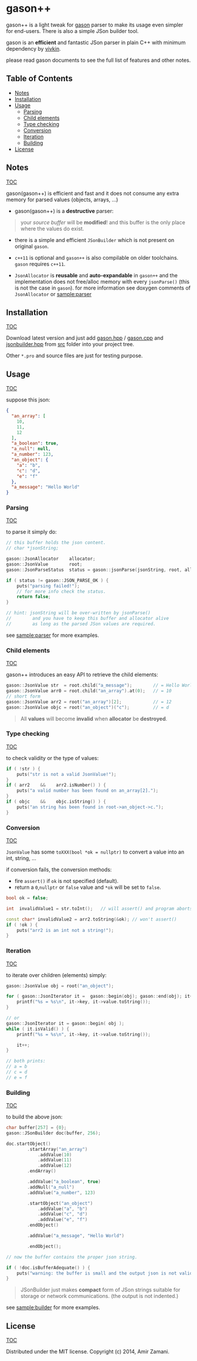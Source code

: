 # gason++

gason++ is a light tweak for [gason](https://github.com/vivkin/gason) parser to make its usage even simpler for end-users.
There is also a simple JSon builder tool.

gason is an **efficient** and fantastic JSon parser in plain C++ with minimum dependency by [vivkin](https://github.com/vivkin).

please read gason documents to see the full list of features and other notes.

## Table of Contents
- [Notes](#notes)
- [Installation](#installation)
- [Usage](#usage)
    - [Parsing](#parsing)
    - [Child elements](#child-elements)
    - [Type checking](#type-checking)
    - [Conversion](#conversion)
    - [Iteration](#iteration)
    - [Building](#building)
- [License](#license)

## Notes
[TOC](#table-of-contents)

gason(gason++) is efficient and fast and it does not consume any extra memory for parsed values (objects, arrays, ...)

* gason(gason++) is a **destructive** parser:
> your *source buffer* will be **modified**! and this buffer is the only place where the values do exist.

* there is a simple and efficient `JSonBuilder` which is not present on original `gason`.

* `c++11` is optional and `gason++` is also compilable on older toolchains. `gason` requires `c++11`.

* `JsonAllocator` is **reusable** and **auto-expandable** in `gason++` and the implementation does not free/alloc memory with every `jsonParse()` (this is not the case in `gason`). for more information see doxygen comments of `JsonAllocator` or [sample:parser](./tests/parser1/main.cpp) 


## Installation
[TOC](#table-of-contents)

Download latest version and just add [gason.hpp](./src/gason.hpp) / [gason.cpp](./src/gason.cpp) and [jsonbuilder.hpp](./src/jsonbuilder.hpp) from [src](./src) folder into your project tree.

Other `*.pro` and source files are just for testing purpose.



## Usage
[TOC](#table-of-contents)

suppose this json:
```json
{
  "an_array": [
    10,
    11,
    12
  ],
  "a_boolean": true,
  "a_null": null,
  "a_number": 123,
  "an_object": {
    "a": "b",
    "c": "d",
    "e": "f"
  },
  "a_message": "Hello World"
}
```

### Parsing
[TOC](#table-of-contents)

to parse it simply do:
```cpp
// this buffer holds the json content.
// char *jsonString;

gason::JsonAllocator    allocator;
gason::JsonValue        root;
gason::JsonParseStatus  status = gason::jsonParse(jsonString, root, allocator);

if ( status != gason::JSON_PARSE_OK ) {
    puts("parsing failed!");
    // for more info check the status.
    return false;
}

// hint: jsonString will be over-written by jsonParse()
//        and you have to keep this buffer and allocator alive
//        as long as the parsed JSon values are required.
```

see [sample:parser](./tests/parser1/main.cpp) for more examples.

### Child elements
[TOC](#table-of-contents)

gason++ introduces an easy API to retrieve the child elements:

```cpp
gason::JsonValue str  = root.child("a_message");        // = Hello World
gason::JsonValue arr0 = root.child("an_array").at(0);   // = 10
// short form
gason::JsonValue arr2 = root("an_array")[2];            // = 12
gason::JsonValue objc = root("an_object")("c");         // = d
```
> All **values** will become **invalid** when **allocator** be **destroyed**.


### Type checking
[TOC](#table-of-contents)

to check validity or the type of values:
```cpp
if ( !str ) {
    puts("str is not a valid JsonValue!");
}
if ( arr2    &&    arr2.isNumber() ) {
    puts("a valid number has been found on an_array[2].");
}
if ( objc    &&    objc.isString() ) {
    puts("an string has been found in root->an_object->c.");
}
```

### Conversion
[TOC](#table-of-contents)

`JsonValue` has some `toXXX(bool *ok = nullptr)` to convert a value into an int, string, ...

if conversion fails, the conversion methods:

* fire `assert()` if `ok` is not specified (default).
* return a `0`,`nullptr` or `false` value and `*ok` will be set to `false`.

```cpp
bool ok = false;

int  invalidValue1 = str.toInt();   // will assert() and program aborts.

const char* invalidValue2 = arr2.toString(&ok); // won't assert()
if ( !ok ) {
    puts("arr2 is an int not a string!");
}
```

### Iteration
[TOC](#table-of-contents)

to iterate over children (elements) simply:
```cpp
gason::JsonValue obj = root("an_object");

for ( gason::JsonIterator it =  gason::begin(obj); gason::end(obj); it++ ) {
    printf("%s = %s\n", it->key, it->value.toString());
}

// or
gason::JsonIterator it = gason::begin( obj );
while ( it.isValid() ) {
    printf("%s = %s\n", it->key, it->value.toString());

    it++;
}

// both prints:
// a = b
// c = d
// e = f
```

### Building
[TOC](#table-of-contents)

to build the above json:
```cpp
char buffer[257] = {0};
gason::JSonBuilder doc(buffer, 256);

doc.startObject()
        .startArray("an_array")
            .addValue(10)
            .addValue(11)
            .addValue(12)
        .endArray()

        .addValue("a_boolean", true)
        .addNull("a_null")
        .addValue("a_number", 123)

        .startObject("an_object")
            .addValue("a", "b")
            .addValue("c", "d")
            .addValue("e", "f")
        .endObject()

        .addValue("a_message", "Hello World")

        .endObject();

// now the buffer contains the proper json string.

if ( !doc.isBufferAdequate() ) {
    puts("warning: the buffer is small and the output json is not valid.");
}
```

> JSonBuilder just makes **compact** form of JSon strings suitable for storage or network communications. (the output is not indented.)

see [sample:builder](./tests/builder1/main.cpp) for more examples.


## License
[TOC](#table-of-contents)

Distributed under the MIT license. Copyright (c) 2014, Amir Zamani.
